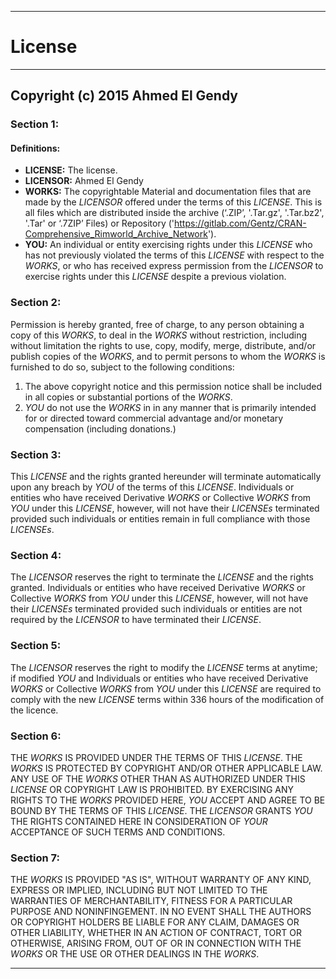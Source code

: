 ---------------------

# License

---------------------

## Copyright (c) 2015 Ahmed El Gendy

### Section 1:
#### Definitions:
* __LICENSE:__  The license.
* __LICENSOR:__ Ahmed El Gendy
* __WORKS:__    The copyrightable Material and documentation files that are made by the _LICENSOR_ offered under the terms of this _LICENSE_. This is all files which are distributed inside the archive (‘.ZIP’, '.Tar.gz', '.Tar.bz2', '.Tar' or ‘.7ZIP’ Files) or Repository ('https://gitlab.com/Gentz/CRAN-Comprehensive_Rimworld_Archive_Network').
* __YOU:__      An individual or entity exercising rights under this _LICENSE_ who has not previously violated the terms of this _LICENSE_ with respect to the _WORKS_, or who has received express permission from the _LICENSOR_ to exercise rights under this _LICENSE_ despite a previous violation.

### Section 2:
Permission is hereby granted, free of charge, to any person obtaining a copy of this _WORKS_, to deal in the _WORKS_ without restriction, including without limitation the rights to use, copy, modify, merge, distribute, and/or publish copies of the _WORKS_, and to permit persons to whom the _WORKS_ is furnished to do so, subject to the following conditions:
1. The above copyright notice and this permission notice shall be included in
all copies or substantial portions of the _WORKS_.
2. _YOU_ do not use the _WORKS_ in in any manner that is primarily intended for or directed toward commercial advantage and/or monetary compensation (including donations.)

### Section 3:
This _LICENSE_ and the rights granted hereunder will terminate automatically upon any breach by _YOU_ of the terms of this _LICENSE_. Individuals or entities who have received Derivative _WORKS_ or Collective _WORKS_ from _YOU_ under this _LICENSE_, however, will not have their _LICENSEs_ terminated provided such individuals or entities remain in full compliance with those _LICENSEs_.

### Section 4:
The _LICENSOR_ reserves the right to terminate the _LICENSE_ and the rights granted. Individuals or entities who have received Derivative _WORKS_ or Collective _WORKS_ from _YOU_ under this _LICENSE_, however, will not have their _LICENSEs_ terminated provided such individuals or entities are not required by the _LICENSOR_ to have terminated their _LICENSE_.

### Section 5:
The _LICENSOR_ reserves the right to modify the _LICENSE_ terms at anytime; if modified _YOU_ and Individuals or entities who have received Derivative _WORKS_ or Collective _WORKS_ from _YOU_ under this _LICENSE_ are required to comply with the new _LICENSE_ terms within 336 hours of the modification of the licence.

### Section 6:
THE _WORKS_ IS PROVIDED UNDER THE TERMS OF THIS _LICENSE_. THE _WORKS_ IS PROTECTED BY COPYRIGHT AND/OR OTHER APPLICABLE LAW. ANY USE OF THE _WORKS_ OTHER THAN AS AUTHORIZED UNDER THIS _LICENSE_ OR COPYRIGHT LAW IS PROHIBITED.
BY EXERCISING ANY RIGHTS TO THE _WORKS_ PROVIDED HERE, _YOU_ ACCEPT AND AGREE TO BE BOUND BY THE TERMS OF THIS _LICENSE_. THE _LICENSOR_ GRANTS _YOU_ THE RIGHTS CONTAINED HERE IN CONSIDERATION OF _YOUR_ ACCEPTANCE OF SUCH TERMS AND CONDITIONS.

### Section 7:
THE _WORKS_ IS PROVIDED "AS IS", WITHOUT WARRANTY OF ANY KIND, EXPRESS OR IMPLIED, INCLUDING BUT NOT LIMITED TO THE WARRANTIES OF MERCHANTABILITY, FITNESS FOR A PARTICULAR PURPOSE AND NONINFINGEMENT. IN NO EVENT SHALL THE AUTHORS OR COPYRIGHT HOLDERS BE LIABLE FOR ANY CLAIM, DAMAGES OR OTHER LIABILITY, WHETHER IN AN ACTION OF CONTRACT, TORT OR OTHERWISE, ARISING FROM, OUT OF OR IN CONNECTION WITH THE _WORKS_ OR THE USE OR OTHER DEALINGS IN THE _WORKS_.

---------------------
